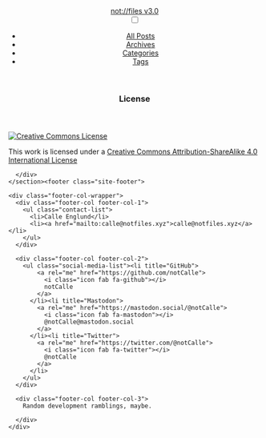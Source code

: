 <!DOCTYPE html>
<html><head>
  <meta charset="utf-8">
  <meta http-equiv="X-UA-Compatible" content="IE=edge">
  <meta name="viewport" content="width=device-width, initial-scale=1">
  <meta name="theme-color" content="#F15A29">

  <link rel="stylesheet" href="/css/main.css">
  <link rel="alternate" type="application/rss+xml" title="not://files v3.0" href="https://notfiles.xyz/feed.xml">
  <!-- Begin Jekyll SEO tag v2.8.0 -->
<title>License | not://files v3.0</title>
<meta name="generator" content="Jekyll v4.2.2" />
<meta property="og:title" content="License" />
<meta name="author" content="Calle Englund" />
<meta property="og:locale" content="en_US" />
<meta name="description" content="Random development ramblings, maybe." />
<meta property="og:description" content="Random development ramblings, maybe." />
<link rel="canonical" href="https://notfiles.xyz/license.md" />
<meta property="og:url" content="https://notfiles.xyz/license.md" />
<meta property="og:site_name" content="not://files v3.0" />
<meta property="og:type" content="article" />
<meta property="article:published_time" content="2015-11-30T21:33:37+00:00" />
<meta name="twitter:card" content="summary" />
<meta property="twitter:title" content="License" />
<script type="application/ld+json">
{"@context":"https://schema.org","@type":"BlogPosting","author":{"@type":"Person","name":"Calle Englund"},"dateModified":"2015-11-30T21:33:37+00:00","datePublished":"2015-11-30T21:33:37+00:00","description":"Random development ramblings, maybe.","headline":"License","mainEntityOfPage":{"@type":"WebPage","@id":"https://notfiles.xyz/license.md"},"url":"https://notfiles.xyz/license.md"}</script>
<!-- End Jekyll SEO tag -->
<script id="mathjax-script" src="https://cdn.jsdelivr.net/npm/mathjax@3/es5/tex-chtml.js"></script><script id="mermaid-script" src="https://cdn.jsdelivr.net/npm/mermaid/dist/mermaid.min.js"></script><script type="text/javascript">
    mermaid.initialize({theme:"dark"})
  </script>
  </head>
<body><header class="site-header">
  <div class="wrapper">
    <a class="site-title" href="/">not://files v3.0</a><nav class="site-nav" id="site-navigation" aria-label="Menu">
  <label for="site-menu-toggle" class="menu-icon" aria-label="Menu">
    <i class="fas fa-bars"></i>
  </label>
  <input id="site-menu-toggle" class="menu-toggle" type="checkbox"/><ul id="site-menu" class="menu">
    <li class="menu-item">
      <a class="page-link" href="/posts/">
          All Posts
        </a></li>
    <li class="menu-item">
      <a class="page-link" href="/archive/">
          Archives
        </a></li>
    <li class="menu-item">
      <a class="page-link" href="/category/">
          Categories
        </a></li>
    <li class="menu-item">
      <a class="page-link" href="/tag/">
          Tags
        </a></li>
</ul>
</nav>
</div>
</header>
<section class="page-content">
      <div class="wrapper">
        <article class="post">

  <header class="post-header">
    <h1 class="post-title">License</h1>
  </header>

  <section class="post-content">
    <p><a href="http://creativecommons.org/licenses/by-sa/4.0/"><img src="https://i.creativecommons.org/l/by-sa/4.0/88x31.png" alt="Creative Commons License" /></a></p>

<p>This work is licensed under a <a href="http://creativecommons.org/licenses/by-sa/4.0/">Creative Commons Attribution-ShareAlike 4.0 International License</a></p>

  </section>

</article>

      </div>
    </section><footer class="site-footer">

  <div class="wrapper">

    <div class="footer-col-wrapper">
      <div class="footer-col footer-col-1">
        <ul class="contact-list">
          <li>Calle Englund</li>
          <li><a href="mailto:calle@notfiles.xyz">calle@notfiles.xyz</a></li>
        </ul>
      </div>

      <div class="footer-col footer-col-2">
        <ul class="social-media-list"><li title="GitHub">
            <a rel="me" href="https://github.com/notCalle">
              <i class="icon fab fa-github"></i>
              notCalle
            </a>
          </li><li title="Mastodon">
            <a rel="me" href="https://mastodon.social/@notCalle">
              <i class="icon fab fa-mastodon"></i>
              @notCalle@mastodon.social
            </a>
          </li><li title="Twitter">
            <a rel="me" href="https://twitter.com/@notCalle">
              <i class="icon fab fa-twitter"></i>
              @notCalle
            </a>
          </li>
        </ul>
      </div>

      <div class="footer-col footer-col-3">
        Random development ramblings, maybe.

      </div>
    </div>

  </div>

</footer>
</body>
</html>
